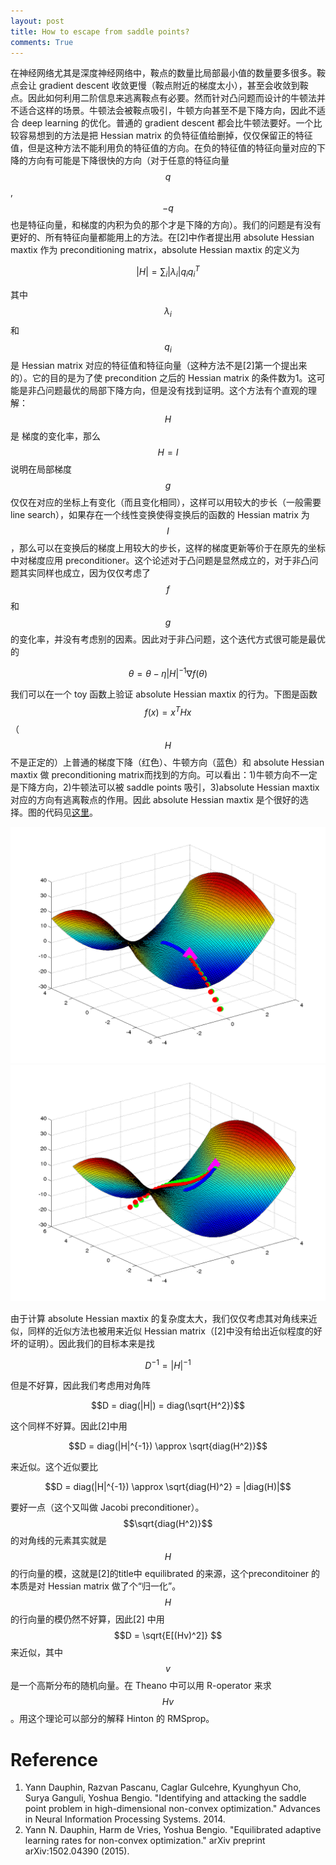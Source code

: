 ```yaml
---
layout: post
title: How to escape from saddle points?
comments: True
---
```


在神经网络尤其是深度神经网络中，鞍点的数量比局部最小值的数量要多很多。鞍点会让 gradient descent 收敛更慢（鞍点附近的梯度太小），甚至会收敛到鞍点。因此如何利用二阶信息来逃离鞍点有必要。然而针对凸问题而设计的牛顿法并不适合这样的场景。牛顿法会被鞍点吸引，牛顿方向甚至不是下降方向，因此不适合 deep learning 的优化。普通的 gradient descent 都会比牛顿法要好。一个比较容易想到的方法是把 Hessian matrix 的负特征值给删掉，仅仅保留正的特征值，但是这种方法不能利用负的特征值的方向。在负的特征值的特征向量对应的下降的方向有可能是下降很快的方向（对于任意的特征向量 $$q$$, $$-q$$ 也是特征向量，和梯度的内积为负的那个才是下降的方向）。我们的问题是有没有更好的、所有特征向量都能用上的方法。在[2]中作者提出用 absolute Hessian maxtix 作为 preconditioning  matrix，absolute Hessian maxtix 的定义为

$$
|H| = \sum_i |\lambda_i| q_iq_i^T
$$

其中 $$ \lambda_i $$ 和 $$ q_i $$ 是 Hessian matrix 对应的特征值和特征向量（这种方法不是[2]第一个提出来的）。它的目的是为了使 precondition 之后的 Hessian matrix 的条件数为1。这可能是非凸问题最优的局部下降方向，但是没有找到证明。这个方法有个直观的理解： $$ H $$ 是 梯度的变化率，那么 $$H=I$$ 说明在局部梯度 $$g$$ 仅仅在对应的坐标上有变化（而且变化相同），这样可以用较大的步长（一般需要line search），如果存在一个线性变换使得变换后的函数的 Hessian matrix 为 $$I$$，那么可以在变换后的梯度上用较大的步长，这样的梯度更新等价于在原先的坐标中对梯度应用 preconditioner。这个论述对于凸问题是显然成立的，对于非凸问题其实同样也成立，因为仅仅考虑了 $$f$$ 和 $$g$$ 的变化率，并没有考虑别的因素。因此对于非凸问题，这个迭代方式很可能是最优的

$$
\theta = \theta - \eta |H|^{-1} \nabla f(\theta)
$$

我们可以在一个 toy 函数上验证 absolute Hessian maxtix 的行为。下图是函数 $$f(x) = x^THx$$ （$$H$$ 不是正定的）上普通的梯度下降（红色）、牛顿方向（蓝色）和 absolute Hessian maxtix 做 preconditioning  matrix而找到的方向。可以看出：1)牛顿方向不一定是下降方向，2)牛顿法可以被 saddle points 吸引，3)absolute Hessian maxtix 对应的方向有逃离鞍点的作用。因此 absolute Hessian maxtix 是个很好的选择。图的代码见[这里](https://gist.github.com/cswhjiang/2281e0476dbb9c3ee999)。

![各种方向的比较 1](/figures/2015-09-10-escape-from-saddle-points-a.png)
![各种方向的比较 2](/figures/2015-09-10-escape-from-saddle-points-b.png)


由于计算 absolute Hessian maxtix 的复杂度太大，我们仅仅考虑其对角线来近似，同样的近似方法也被用来近似 Hessian matrix（[2]中没有给出近似程度的好坏的证明）。因此我们的目标本来是找 

$$D^{-1} = |H|^{-1}$$

但是不好算，因此我们考虑用对角阵 

$$D = diag(|H|) = diag(\sqrt{H^2})$$

这个同样不好算。因此[2]中用

$$D = diag(|H|^{-1}) \approx \sqrt{diag(H^2)}$$ 

来近似。这个近似要比 

 $$D = diag(|H|^{-1}) \approx \sqrt{diag(H)^2} = |diag(H)|$$ 

要好一点（这个又叫做 Jacobi preconditioner）。$$\sqrt{diag(H^2)}$$的对角线的元素其实就是 $$H$$ 的行向量的模，这就是[2]的title中 equilibrated 的来源，这个preconditoiner 的本质是对 Hessian matrix 做了个“归一化”。$$H$$ 的行向量的模仍然不好算，因此[2] 中用 $$D = \sqrt{E[(Hv)^2]} $$ 来近似，其中 $$v$$ 是一个高斯分布的随机向量。在 Theano 中可以用 R-operator 来求 $$Hv$$。用这个理论可以部分的解释 Hinton 的 RMSprop。





# Reference
1. Yann Dauphin, Razvan Pascanu, Caglar Gulcehre, Kyunghyun Cho, Surya Ganguli, Yoshua Bengio. "Identifying and attacking the saddle point problem in high-dimensional non-convex optimization." Advances in Neural Information Processing Systems. 2014.
2. Yann N. Dauphin, Harm de Vries, Yoshua Bengio. "Equilibrated adaptive learning rates for non-convex optimization." arXiv preprint arXiv:1502.04390 (2015).
